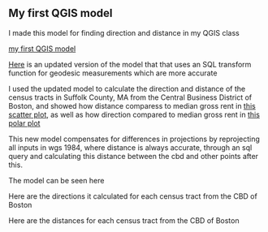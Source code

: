 
## My first QGIS model

I made this model for finding direction and distance in my QGIS class

[my first QGIS model](model1.model3)

[Here](model1_v3.2.model3) is an updated version of the model that that uses an SQL transform function for geodesic measurements which are more accurate

I used the updated model to calculate the direction and distance of the census tracts in Suffolk County, MA from the Central Business District of Boston, and showed how distance comparess to median gross rent in [this scatter plot](boston_scatterplot.html), as well as how direction compared to median gross rent in [this polar plot](polar_boston.html)

This new model compensates for differences in projections by reprojecting all inputs in wgs 1984, where distance is always accurate, through an sql query and calculating this distance between the cbd and other points after this. 

The model can be seen here

Here are the directions it calculated for each census tract from the CBD of Boston

Here are the distances for each census tract from the CBD of Boston
